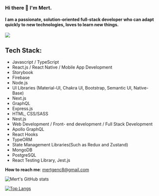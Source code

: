 
### Hi there 👋 I'm Mert.

#### I am a passionate, solution-oriented full-stack developer who can adapt quickly to new technologies, loves to learn new things.

![](https://komarev.com/ghpvc/?username=vnylbscr)


## Tech Stack: 
 - Javascript / TypeScript
 - React.js / React Native / Mobile App Development
 - Storybook
 - Firebase
 - Node.js
 - UI Libraries (Material-UI, Chakra UI, Bootstrap, Semantic UI, Native-Base)
 -  Next.js
 -  GraphQL
 -  Express.js
 -  HTML, CSS/SASS
 -  Nest.js
 -  Web Development / Front- end development / Full Stack Development
 - Apollo GraphQL
 -  React Hooks
 -  TypeORM
 -  State Management Libraries(Such as Redux and Zustand)
 - MongoDB
 - PostgreSQL
 - React Testing Library, Jest.js

**How to reach me**: mertgenc8@gmail.com

![Mert's GitHub stats](https://github-readme-stats.vercel.app/api?username=vnylbscr&hide=contribs,prs)

[![Top Langs](https://github-readme-stats.vercel.app/api/top-langs/?username=vnylbscr&layout=compact)](https://github.com/anuraghazra/github-readme-stats)



